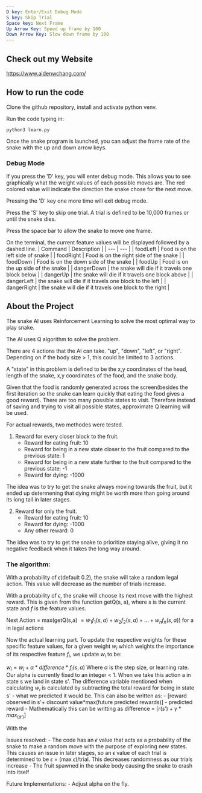 ```yaml
---
D key: Enter/Exit Debug Mode
S key: Skip Trial
Space key: Next Frame
Up Arrow Key: Speed up frame by 100
Down Arrow Key: Slow down frame by 100
---
```


## Check out my Website
https://www.aidenwchang.com/


## How to run the code

Clone the github repository, install and activate python venv.

Run the code typing in:
```
python3 learn.py
```

Once the snake program is launched, you can adjust the frame rate of the snake with the up and down arrow keys.

### Debug Mode
If you press the 'D' key, you will enter debug mode. This allows you to see graphically what the weight values of each possible moves are. The red colored value will indicate the direction the snake chose for the next move.

Pressing the 'D' key one more time will exit debug mode.

Press the 'S' key to skip one trial. A trial is defined to be 10,000 frames or until the snake dies.

Press the space bar to allow the snake to move one frame. 

On the terminal, the current feature values will be displayed followed by a dashed line.
| Command | Description |
| --- | --- |
| foodLeft | Food is on the left side of snake |
| foodRight | Food is on the right side of the snake |
| foodDown | Food is on the down side of the snake |
| foodUp | Food is on the up side of the snake |
| dangerDown | the snake will die if it travels one block below |
| dangerUp | the snake will die if it travels one block above |
| dangerLeft | the snake will die if it travels one block to the left |
| dangerRight | the snake will die if it travels one block to the right |


## About the Project
The snake AI uses Reinforcement Learning to solve the most optimal way to play snake.

The AI uses Q algorithm to solve the problem. 

There are 4 actions that the AI can take. "up", "down", "left", or "right". Depending on if the body size > 1, this could be limited to 3 actions.

A "state" in this problem is defined to be the x,y coordinates of the head, length of the snake, x,y coordinates of the food, and the snake body.

Given that the food is randomly generated across the screen(besides the first iteration so the snake can learn quickly that eating the food gives a good reward). There are too many possible states to visit. Therefore instead of saving and trying to visit all possible states, approximate Q learning will be used. 

For actual rewards, two methodes were tested. 

1. Reward for every closer block to the fruit.
    - Reward for eating fruit: 10
    - Reward for being in a new state closer to the fruit compared to the previous state: 1
    - Reward for being in a new state further to the fruit compared to the previous state: -1
    - Reward for dying: -1000

The idea was to try to get the snake always moving towards the fruit, but it ended up determening that dying might be worth more than going around its long tail in later stages.

2. Reward for only the fruit.
    - Reward for eating fruit: 10
    - Reward for dying: -1000
    - Any other reward: 0

The idea was to try to get the snake to prioritize staying alive, giving it no negative feedback when it takes the long way around.

### The algorithm:
With a probability of $\epsilon$(default 0.2), the snake will take a random legal action. This value will decrease as the number of trials increase.

With a probability of $\epsilon$, the snake will choose its next move with the highest reward. This is given from the function getQ(s, a), where s is the current state and $f$ is the feature values.

Next Action = max(getQ(s,a) $=w_1f_1(s,a) + w_2f_2(s,a) + ... + w_nf_n(s,a)$) for a in legal actions

Now the actual learning part. To update the respective weights for these specific feature values, for a given weight $w_i$ which weights the importance of its respective feature $f_i$, we update $w_i$ to be:

$w_i = w_i + \alpha * difference * f_i(s,a)$
Where $\alpha$ is the step size, or learning rate. Our alpha is currently fixed to an integer < 1.
When we take this action a in state s we land in state s'. The difference variable mentioned when calculating $w_i$ is calculated by subtracting the total reward for being in state s' - what we predicted it would be. This can also be written as:
    - [reward observed in s'+ discount value*max(future predicted rewards)] - predicted reward
    - Mathematically this can be writting as difference = $[r(s') + \gamma * max_(a')]$

With the 

Issues resolved:
    - The code has an $\epsilon$ value that acts as a probability of the snake to make a random move with the purpose of exploring new states. This causes an issue in later stages, so an $\epsilon$ value of each trial is determined to be $\epsilon$ = (max $\epsilon$)/trial. This decreases randomness as our trials increase
    - The fruit spawned in the snake body causing the snake to crash into itself

Future Implementations:
    - Adjust alpha on the fly.


